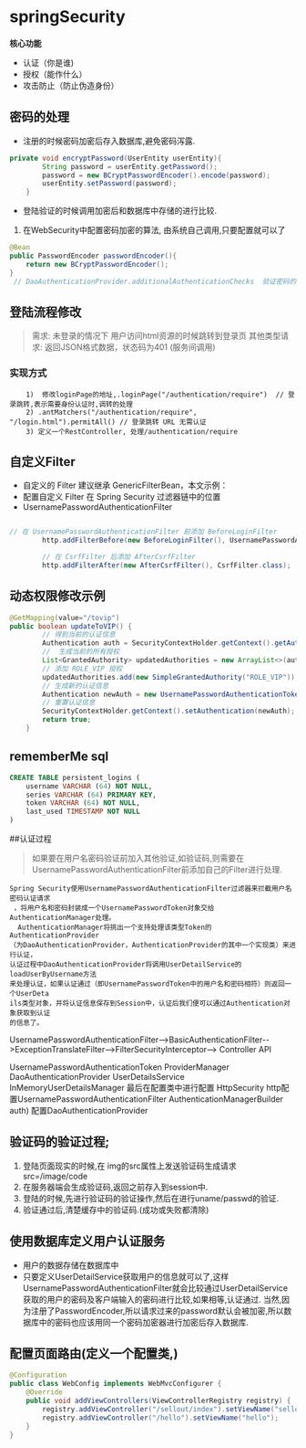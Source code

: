 

# springSecurity

**核心功能** 

* 认证（你是谁)
* 授权（能作什么） 
* 攻击防止（防止伪造身份） 

##  密码的处理
* 注册的时候密码加密后存入数据库,避免密码泻露.
```java
private void encryptPassword(UserEntity userEntity){
        String password = userEntity.getPassword();
        password = new BCryptPasswordEncoder().encode(password);
        userEntity.setPassword(password);
    }
```


* 登陆验证的时候调用加密后和数据库中存储的进行比较.
1) 在WebSecurity中配置密码加密的算法, 由系统自己调用,只要配置就可以了
```java
@Bean
public PasswordEncoder passwordEncoder(){
    return new BCryptPasswordEncoder();
}
 // DaoAuthenticationProvider.additionalAuthenticationChecks  验证密码的有效行
```

## 登陆流程修改
> 需求: 未登录的情况下
>    用户访问html资源的时候跳转到登录页
>    其他类型请求: 返回JSON格式数据，状态码为401 (服务间调用)

### 实现方式 
```
    1)  修改loginPage的地址,.loginPage("/authentication/require")  // 登录跳转,表示需要身份认证时,调转的处理
    2) .antMatchers("/authentication/require", "/login.html").permitAll() // 登录跳转 URL 无需认证
    3) 定义一个RestController, 处理/authentication/require
```


## 自定义Filter
* 自定义的 Filter 建议继承 GenericFilterBean，本文示例：
* 配置自定义 Filter 在 Spring Security 过滤器链中的位置
* UsernamePasswordAuthenticationFilter
```java

// 在 UsernamePasswordAuthenticationFilter 前添加 BeforeLoginFilter
        http.addFilterBefore(new BeforeLoginFilter(), UsernamePasswordAuthenticationFilter.class);

        // 在 CsrfFilter 后添加 AfterCsrfFilter
        http.addFilterAfter(new AfterCsrfFilter(), CsrfFilter.class);
```

## 动态权限修改示例
```java
@GetMapping(value="/tovip")
public boolean updateToVIP() {
        // 得到当前的认证信息
        Authentication auth = SecurityContextHolder.getContext().getAuthentication();
        //  生成当前的所有授权
        List<GrantedAuthority> updatedAuthorities = new ArrayList<>(auth.getAuthorities());
        // 添加 ROLE_VIP 授权
        updatedAuthorities.add(new SimpleGrantedAuthority("ROLE_VIP"));
        // 生成新的认证信息
        Authentication newAuth = new UsernamePasswordAuthenticationToken(auth.getPrincipal(), auth.getCredentials(), updatedAuthorities);
        // 重置认证信息
        SecurityContextHolder.getContext().setAuthentication(newAuth);
        return true;
    }
```

## rememberMe sql
```sql
CREATE TABLE persistent_logins (
    username VARCHAR (64) NOT NULL,
    series VARCHAR (64) PRIMARY KEY,
    token VARCHAR (64) NOT NULL,
    last_used TIMESTAMP NOT NULL
)
```

##认证过程
> 如果要在用户名密码验证前加入其他验证,如验证码,则需要在UsernamePasswordAuthenticationFilter前添加自己的Filter进行处理.

```
Spring Security使用UsernamePasswordAuthenticationFilter过滤器来拦截用户名密码认证请求
 ，将用户名和密码封装成一个UsernamePasswordToken对象交给AuthenticationManager处理。
  AuthenticationManager将挑出一个支持处理该类型Token的AuthenticationProvider
（为DaoAuthenticationProvider，AuthenticationProvider的其中一个实现类）来进行认证，
认证过程中DaoAuthenticationProvider将调用UserDetailService的loadUserByUsername方法
来处理认证，如果认证通过（即UsernamePasswordToken中的用户名和密码相符）则返回一个UserDeta
ils类型对象，并将认证信息保存到Session中，认证后我们便可以通过Authentication对象获取到认证
的信息了。
```


UsernamePasswordAuthenticationFilter-->BasicAuthenticationFilter-->ExceptionTranslateFilter-->FilterSecurityInterceptor--> Controller API

UsernamePasswordAuthenticationToken
ProviderManager
DaoAuthenticationProvider
UserDetailsService
InMemoryUserDetailsManager
最后在配置类中进行配置
HttpSecurity http配置UsernamePasswordAuthenticationFilter
AuthenticationManagerBuilder auth) 配置DaoAuthenticationProvider

## 验证码的验证过程;
1) 登陆页面现实的时候,在 img的src属性上发送验证码生成请求 src=/image/code
2) 在服务器端会生成验证码,返回之前存入到session中.
3) 登陆的时候,先进行验证码的验证操作,然后在进行uname/passwd的验证.
4) 验证通过后,清楚缓存中的验证码.(成功或失败都清除)


## 使用数据库定义用户认证服务
* 用户的数据存储在数据库中
* 只要定义UserDetailService获取用户的信息就可以了,这样UsernamePasswordAuthenticationFilter就会比较通过UserDetailService 获取的用户的密码及客户端输入的密码进行比较,如果相等,认证通过. 当然,因为注册了PasswordEncoder,所以请求过来的password默认会被加密,所以数据库中的密码也应该用同一个密码加密器进行加密后存入数据库.


## 配置页面路由(定义一个配置类,)
```java
@Configuration
public class WebConfig implements WebMvcConfigurer {
    @Override
    public void addViewControllers(ViewControllerRegistry registry) {
        registry.addViewController("/sellout/index").setViewName("sellout/index");
        registry.addViewController("/hello").setViewName("hello");
    }
}
```

